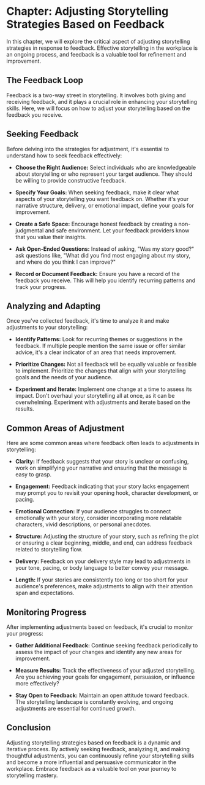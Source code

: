 Chapter: Adjusting Storytelling Strategies Based on Feedback
============================================================

In this chapter, we will explore the critical aspect of adjusting storytelling strategies in response to feedback. Effective storytelling in the workplace is an ongoing process, and feedback is a valuable tool for refinement and improvement.

**The Feedback Loop**
---------------------

Feedback is a two-way street in storytelling. It involves both giving and receiving feedback, and it plays a crucial role in enhancing your storytelling skills. Here, we will focus on how to adjust your storytelling based on the feedback you receive.

**Seeking Feedback**
--------------------

Before delving into the strategies for adjustment, it's essential to understand how to seek feedback effectively:

* **Choose the Right Audience:** Select individuals who are knowledgeable about storytelling or who represent your target audience. They should be willing to provide constructive feedback.

* **Specify Your Goals:** When seeking feedback, make it clear what aspects of your storytelling you want feedback on. Whether it's your narrative structure, delivery, or emotional impact, define your goals for improvement.

* **Create a Safe Space:** Encourage honest feedback by creating a non-judgmental and safe environment. Let your feedback providers know that you value their insights.

* **Ask Open-Ended Questions:** Instead of asking, "Was my story good?" ask questions like, "What did you find most engaging about my story, and where do you think I can improve?"

* **Record or Document Feedback:** Ensure you have a record of the feedback you receive. This will help you identify recurring patterns and track your progress.

**Analyzing and Adapting**
--------------------------

Once you've collected feedback, it's time to analyze it and make adjustments to your storytelling:

* **Identify Patterns:** Look for recurring themes or suggestions in the feedback. If multiple people mention the same issue or offer similar advice, it's a clear indicator of an area that needs improvement.

* **Prioritize Changes:** Not all feedback will be equally valuable or feasible to implement. Prioritize the changes that align with your storytelling goals and the needs of your audience.

* **Experiment and Iterate:** Implement one change at a time to assess its impact. Don't overhaul your storytelling all at once, as it can be overwhelming. Experiment with adjustments and iterate based on the results.

**Common Areas of Adjustment**
------------------------------

Here are some common areas where feedback often leads to adjustments in storytelling:

* **Clarity:** If feedback suggests that your story is unclear or confusing, work on simplifying your narrative and ensuring that the message is easy to grasp.

* **Engagement:** Feedback indicating that your story lacks engagement may prompt you to revisit your opening hook, character development, or pacing.

* **Emotional Connection:** If your audience struggles to connect emotionally with your story, consider incorporating more relatable characters, vivid descriptions, or personal anecdotes.

* **Structure:** Adjusting the structure of your story, such as refining the plot or ensuring a clear beginning, middle, and end, can address feedback related to storytelling flow.

* **Delivery:** Feedback on your delivery style may lead to adjustments in your tone, pacing, or body language to better convey your message.

* **Length:** If your stories are consistently too long or too short for your audience's preferences, make adjustments to align with their attention span and expectations.

**Monitoring Progress**
-----------------------

After implementing adjustments based on feedback, it's crucial to monitor your progress:

* **Gather Additional Feedback:** Continue seeking feedback periodically to assess the impact of your changes and identify any new areas for improvement.

* **Measure Results:** Track the effectiveness of your adjusted storytelling. Are you achieving your goals for engagement, persuasion, or influence more effectively?

* **Stay Open to Feedback:** Maintain an open attitude toward feedback. The storytelling landscape is constantly evolving, and ongoing adjustments are essential for continued growth.

**Conclusion**
--------------

Adjusting storytelling strategies based on feedback is a dynamic and iterative process. By actively seeking feedback, analyzing it, and making thoughtful adjustments, you can continuously refine your storytelling skills and become a more influential and persuasive communicator in the workplace. Embrace feedback as a valuable tool on your journey to storytelling mastery.
